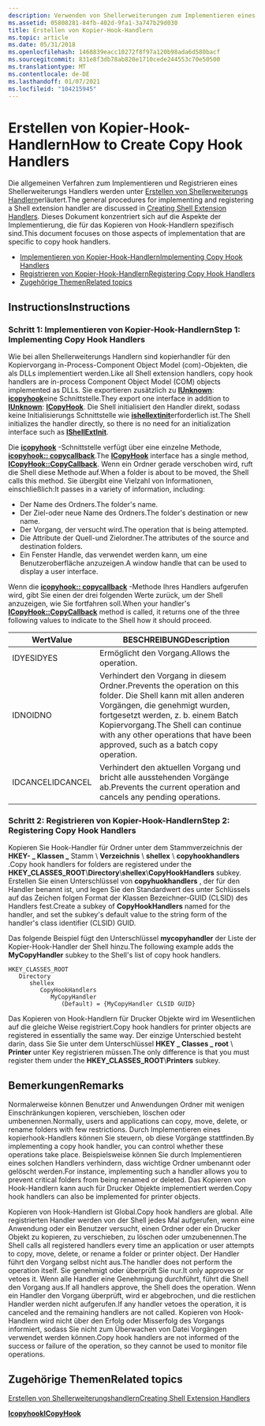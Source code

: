 ```yaml
---
description: Verwenden von Shellerweiterungen zum Implementieren eines kopierhook-Handlers.
ms.assetid: 05808281-84fb-402d-9fa1-3a747b29d030
title: Erstellen von Kopier-Hook-Handlern
ms.topic: article
ms.date: 05/31/2018
ms.openlocfilehash: 1468839eacc10272f8f97a120b98ada6d580bacf
ms.sourcegitcommit: 831e8f3db78ab820e1710cede244553c70e50500
ms.translationtype: MT
ms.contentlocale: de-DE
ms.lasthandoff: 01/07/2021
ms.locfileid: "104215945"
---
```

# <a name="how-to-create-copy-hook-handlers"></a><span data-ttu-id="64559-103">Erstellen von Kopier-Hook-Handlern</span><span class="sxs-lookup"><span data-stu-id="64559-103">How to Create Copy Hook Handlers</span></span>

<span data-ttu-id="64559-104">Die allgemeinen Verfahren zum Implementieren und Registrieren eines Shellerweiterungs Handlers werden unter [Erstellen von Shellerweiterungs Handlern](handlers.md)erläutert.</span><span class="sxs-lookup"><span data-stu-id="64559-104">The general procedures for implementing and registering a Shell extension handler are discussed in [Creating Shell Extension Handlers](handlers.md).</span></span> <span data-ttu-id="64559-105">Dieses Dokument konzentriert sich auf die Aspekte der Implementierung, die für das Kopieren von Hook-Handlern spezifisch sind.</span><span class="sxs-lookup"><span data-stu-id="64559-105">This document focuses on those aspects of implementation that are specific to copy hook handlers.</span></span>

-   [<span data-ttu-id="64559-106">Implementieren von Kopier-Hook-Handlern</span><span class="sxs-lookup"><span data-stu-id="64559-106">Implementing Copy Hook Handlers</span></span>](#step-1-implementing-copy-hook-handlers)
-   [<span data-ttu-id="64559-107">Registrieren von Kopier-Hook-Handlern</span><span class="sxs-lookup"><span data-stu-id="64559-107">Registering Copy Hook Handlers</span></span>](#step-2-registering-copy-hook-handlers)
-   [<span data-ttu-id="64559-108">Zugehörige Themen</span><span class="sxs-lookup"><span data-stu-id="64559-108">Related topics</span></span>](#related-topics)

## <a name="instructions"></a><span data-ttu-id="64559-109">Instructions</span><span class="sxs-lookup"><span data-stu-id="64559-109">Instructions</span></span>

### <a name="step-1-implementing-copy-hook-handlers"></a><span data-ttu-id="64559-110">Schritt 1: Implementieren von Kopier-Hook-Handlern</span><span class="sxs-lookup"><span data-stu-id="64559-110">Step 1: Implementing Copy Hook Handlers</span></span>

<span data-ttu-id="64559-111">Wie bei allen Shellerweiterungs Handlern sind kopierhandler für den Kopiervorgang in-Process-Component Object Model (com)-Objekten, die als DLLs implementiert werden.</span><span class="sxs-lookup"><span data-stu-id="64559-111">Like all Shell extension handlers, copy hook handlers are in-process Component Object Model (COM) objects implemented as DLLs.</span></span> <span data-ttu-id="64559-112">Sie exportieren zusätzlich zu [**IUnknown**](/windows/win32/api/unknwn/nn-unknwn-iunknown): [**icopyhook**](/previous-versions/windows/desktop/legacy/bb776049(v=vs.85))eine Schnittstelle.</span><span class="sxs-lookup"><span data-stu-id="64559-112">They export one interface in addition to [**IUnknown**](/windows/win32/api/unknwn/nn-unknwn-iunknown): [**ICopyHook**](/previous-versions/windows/desktop/legacy/bb776049(v=vs.85)).</span></span> <span data-ttu-id="64559-113">Die Shell initialisiert den Handler direkt, sodass keine Initialisierungs Schnittstelle wie [**ishellextinit**](/windows/win32/api/shobjidl_core/nn-shobjidl_core-ishellextinit)erforderlich ist.</span><span class="sxs-lookup"><span data-stu-id="64559-113">The Shell initializes the handler directly, so there is no need for an initialization interface such as [**IShellExtInit**](/windows/win32/api/shobjidl_core/nn-shobjidl_core-ishellextinit).</span></span>

<span data-ttu-id="64559-114">Die [**icopyhook**](/previous-versions/windows/desktop/legacy/bb776049(v=vs.85)) -Schnittstelle verfügt über eine einzelne Methode, [**icopyhook:: copycallback**](/previous-versions/windows/desktop/legacy/bb776048(v=vs.85)).</span><span class="sxs-lookup"><span data-stu-id="64559-114">The [**ICopyHook**](/previous-versions/windows/desktop/legacy/bb776049(v=vs.85)) interface has a single method, [**ICopyHook::CopyCallback**](/previous-versions/windows/desktop/legacy/bb776048(v=vs.85)).</span></span> <span data-ttu-id="64559-115">Wenn ein Ordner gerade verschoben wird, ruft die Shell diese Methode auf.</span><span class="sxs-lookup"><span data-stu-id="64559-115">When a folder is about to be moved, the Shell calls this method.</span></span> <span data-ttu-id="64559-116">Sie übergibt eine Vielzahl von Informationen, einschließlich:</span><span class="sxs-lookup"><span data-stu-id="64559-116">It passes in a variety of information, including:</span></span>

-   <span data-ttu-id="64559-117">Der Name des Ordners.</span><span class="sxs-lookup"><span data-stu-id="64559-117">The folder's name.</span></span>
-   <span data-ttu-id="64559-118">Der Ziel-oder neue Name des Ordners.</span><span class="sxs-lookup"><span data-stu-id="64559-118">The folder's destination or new name.</span></span>
-   <span data-ttu-id="64559-119">Der Vorgang, der versucht wird.</span><span class="sxs-lookup"><span data-stu-id="64559-119">The operation that is being attempted.</span></span>
-   <span data-ttu-id="64559-120">Die Attribute der Quell-und Zielordner.</span><span class="sxs-lookup"><span data-stu-id="64559-120">The attributes of the source and destination folders.</span></span>
-   <span data-ttu-id="64559-121">Ein Fenster Handle, das verwendet werden kann, um eine Benutzeroberfläche anzuzeigen.</span><span class="sxs-lookup"><span data-stu-id="64559-121">A window handle that can be used to display a user interface.</span></span>

<span data-ttu-id="64559-122">Wenn die [**icopyhook:: copycallback**](/previous-versions/windows/desktop/legacy/bb776048(v=vs.85)) -Methode Ihres Handlers aufgerufen wird, gibt Sie einen der drei folgenden Werte zurück, um der Shell anzuzeigen, wie Sie fortfahren soll.</span><span class="sxs-lookup"><span data-stu-id="64559-122">When your handler's [**ICopyHook::CopyCallback**](/previous-versions/windows/desktop/legacy/bb776048(v=vs.85)) method is called, it returns one of the three following values to indicate to the Shell how it should proceed.</span></span>



| <span data-ttu-id="64559-123">Wert</span><span class="sxs-lookup"><span data-stu-id="64559-123">Value</span></span>    | <span data-ttu-id="64559-124">BESCHREIBUNG</span><span class="sxs-lookup"><span data-stu-id="64559-124">Description</span></span>                                                                                                                                      |
|----------|--------------------------------------------------------------------------------------------------------------------------------------------------|
| <span data-ttu-id="64559-125">IDYES</span><span class="sxs-lookup"><span data-stu-id="64559-125">IDYES</span></span>    | <span data-ttu-id="64559-126">Ermöglicht den Vorgang.</span><span class="sxs-lookup"><span data-stu-id="64559-126">Allows the operation.</span></span>                                                                                                                            |
| <span data-ttu-id="64559-127">IDNO</span><span class="sxs-lookup"><span data-stu-id="64559-127">IDNO</span></span>     | <span data-ttu-id="64559-128">Verhindert den Vorgang in diesem Ordner.</span><span class="sxs-lookup"><span data-stu-id="64559-128">Prevents the operation on this folder.</span></span> <span data-ttu-id="64559-129">Die Shell kann mit allen anderen Vorgängen, die genehmigt wurden, fortgesetzt werden, z. b. einem Batch Kopiervorgang.</span><span class="sxs-lookup"><span data-stu-id="64559-129">The Shell can continue with any other operations that have been approved, such as a batch copy operation.</span></span> |
| <span data-ttu-id="64559-130">IDCANCEL</span><span class="sxs-lookup"><span data-stu-id="64559-130">IDCANCEL</span></span> | <span data-ttu-id="64559-131">Verhindert den aktuellen Vorgang und bricht alle ausstehenden Vorgänge ab.</span><span class="sxs-lookup"><span data-stu-id="64559-131">Prevents the current operation and cancels any pending operations.</span></span>                                                                               |



 

### <a name="step-2-registering-copy-hook-handlers"></a><span data-ttu-id="64559-132">Schritt 2: Registrieren von Kopier-Hook-Handlern</span><span class="sxs-lookup"><span data-stu-id="64559-132">Step 2: Registering Copy Hook Handlers</span></span>

<span data-ttu-id="64559-133">Kopieren Sie Hook-Handler für Ordner unter dem Stammverzeichnis der **HKEY- \_ Klassen \_** Stamm \\ **Verzeichnis** \\ **shellex** \\ **copyhookhandlers** .</span><span class="sxs-lookup"><span data-stu-id="64559-133">Copy hook handlers for folders are registered under the **HKEY\_CLASSES\_ROOT**\\**Directory**\\**shellex**\\**CopyHookHandlers** subkey.</span></span> <span data-ttu-id="64559-134">Erstellen Sie einen Unterschlüssel von **copyhuokhandlers** , der für den Handler benannt ist, und legen Sie den Standardwert des unter Schlüssels auf das Zeichen folgen Format der Klassen Bezeichner-GUID (CLSID) des Handlers fest.</span><span class="sxs-lookup"><span data-stu-id="64559-134">Create a subkey of **CopyHookHandlers** named for the handler, and set the subkey's default value to the string form of the handler's class identifier (CLSID) GUID.</span></span>

<span data-ttu-id="64559-135">Das folgende Beispiel fügt den Unterschlüssel **mycopyhandler** der Liste der Kopier-Hook-Handler der Shell hinzu.</span><span class="sxs-lookup"><span data-stu-id="64559-135">The following example adds the **MyCopyHandler** subkey to the Shell's list of copy hook handlers.</span></span>

```
HKEY_CLASSES_ROOT
   Directory
      shellex
         CopyHookHandlers
            MyCopyHandler
               (Default) = {MyCopyHandler CLSID GUID}
```

<span data-ttu-id="64559-136">Das Kopieren von Hook-Handlern für Drucker Objekte wird im Wesentlichen auf die gleiche Weise registriert.</span><span class="sxs-lookup"><span data-stu-id="64559-136">Copy hook handlers for printer objects are registered in essentially the same way.</span></span> <span data-ttu-id="64559-137">Der einzige Unterschied besteht darin, dass Sie Sie unter dem Unterschlüssel **HKEY \_ Classes \_ root** \\ **Printer** unter Key registrieren müssen.</span><span class="sxs-lookup"><span data-stu-id="64559-137">The only difference is that you must register them under the **HKEY\_CLASSES\_ROOT**\\**Printers** subkey.</span></span>

## <a name="remarks"></a><span data-ttu-id="64559-138">Bemerkungen</span><span class="sxs-lookup"><span data-stu-id="64559-138">Remarks</span></span>

<span data-ttu-id="64559-139">Normalerweise können Benutzer und Anwendungen Ordner mit wenigen Einschränkungen kopieren, verschieben, löschen oder umbenennen.</span><span class="sxs-lookup"><span data-stu-id="64559-139">Normally, users and applications can copy, move, delete, or rename folders with few restrictions.</span></span> <span data-ttu-id="64559-140">Durch Implementieren eines kopierhook-Handlers können Sie steuern, ob diese Vorgänge stattfinden.</span><span class="sxs-lookup"><span data-stu-id="64559-140">By implementing a copy hook handler, you can control whether these operations take place.</span></span> <span data-ttu-id="64559-141">Beispielsweise können Sie durch Implementieren eines solchen Handlers verhindern, dass wichtige Ordner umbenannt oder gelöscht werden.</span><span class="sxs-lookup"><span data-stu-id="64559-141">For instance, implementing such a handler allows you to prevent critical folders from being renamed or deleted.</span></span> <span data-ttu-id="64559-142">Das Kopieren von Hook-Handlern kann auch für Drucker Objekte implementiert werden.</span><span class="sxs-lookup"><span data-stu-id="64559-142">Copy hook handlers can also be implemented for printer objects.</span></span>

<span data-ttu-id="64559-143">Kopieren von Hook-Handlern ist Global.</span><span class="sxs-lookup"><span data-stu-id="64559-143">Copy hook handlers are global.</span></span> <span data-ttu-id="64559-144">Alle registrierten Handler werden von der Shell jedes Mal aufgerufen, wenn eine Anwendung oder ein Benutzer versucht, einen Ordner oder ein Drucker Objekt zu kopieren, zu verschieben, zu löschen oder umzubenennen.</span><span class="sxs-lookup"><span data-stu-id="64559-144">The Shell calls all registered handlers every time an application or user attempts to copy, move, delete, or rename a folder or printer object.</span></span> <span data-ttu-id="64559-145">Der Handler führt den Vorgang selbst nicht aus.</span><span class="sxs-lookup"><span data-stu-id="64559-145">The handler does not perform the operation itself.</span></span> <span data-ttu-id="64559-146">Sie genehmigt oder überprüft Sie nur.</span><span class="sxs-lookup"><span data-stu-id="64559-146">It only approves or vetoes it.</span></span> <span data-ttu-id="64559-147">Wenn alle Handler eine Genehmigung durchführt, führt die Shell den Vorgang aus.</span><span class="sxs-lookup"><span data-stu-id="64559-147">If all handlers approve, the Shell does the operation.</span></span> <span data-ttu-id="64559-148">Wenn ein Handler den Vorgang überprüft, wird er abgebrochen, und die restlichen Handler werden nicht aufgerufen.</span><span class="sxs-lookup"><span data-stu-id="64559-148">If any handler vetoes the operation, it is canceled and the remaining handlers are not called.</span></span> <span data-ttu-id="64559-149">Kopieren von Hook-Handlern wird nicht über den Erfolg oder Misserfolg des Vorgangs informiert, sodass Sie nicht zum Überwachen von Datei Vorgängen verwendet werden können.</span><span class="sxs-lookup"><span data-stu-id="64559-149">Copy hook handlers are not informed of the success or failure of the operation, so they cannot be used to monitor file operations.</span></span>

## <a name="related-topics"></a><span data-ttu-id="64559-150">Zugehörige Themen</span><span class="sxs-lookup"><span data-stu-id="64559-150">Related topics</span></span>

<dl> <dt>

[<span data-ttu-id="64559-151">Erstellen von Shellerweiterungshandlern</span><span class="sxs-lookup"><span data-stu-id="64559-151">Creating Shell Extension Handlers</span></span>](handlers.md)
</dt> <dt>

<span data-ttu-id="64559-152">[**Icopyhook**](/previous-versions/windows/desktop/legacy/bb776049(v=vs.85))</span><span class="sxs-lookup"><span data-stu-id="64559-152">[**ICopyHook**](/previous-versions/windows/desktop/legacy/bb776049(v=vs.85))</span></span>
</dt> </dl>

 

 

